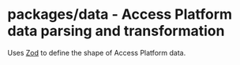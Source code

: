 # packages/data - Access Platform data parsing and transformation

Uses [Zod](https://github.com/colinhacks/zod) to define the shape of Access Platform data.
